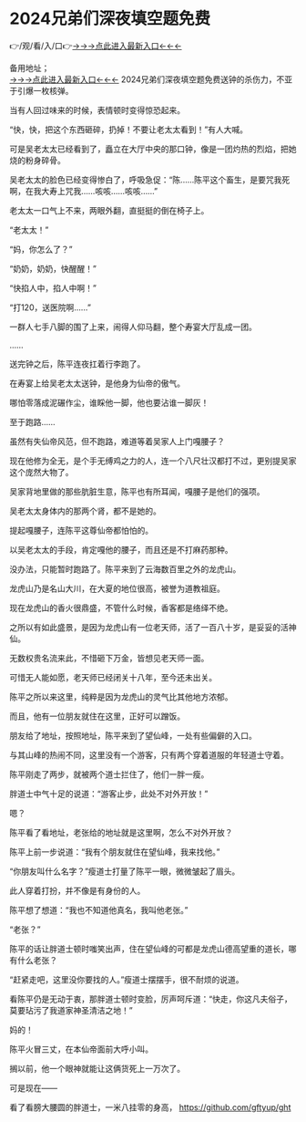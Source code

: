 # 2024兄弟们深夜填空题免费
👉/观/看/入/口👉<a href="https://8h6e.com ">→→→点此进入最新入口←←←</a>
   

备用地址；  
<a href="https://6h8k.top ">→→→点此进入最新入口←←←</a>
2024兄弟们深夜填空题免费送钟的杀伤力，不亚于引爆一枚核弹。

当有人回过味来的时候，表情顿时变得惊恐起来。

“快，快，把这个东西砸碎，扔掉！不要让老太太看到！”有人大喊。

可是吴老太太已经看到了，矗立在大厅中央的那口钟，像是一团灼热的烈焰，把她烧的粉身碎骨。

吴老太太的脸色已经变得惨白了，呼吸急促：“陈……陈平这个畜生，是要咒我死啊，在我大寿上咒我……咳咳……咳咳……”

老太太一口气上不来，两眼外翻，直挺挺的倒在椅子上。

“老太太！”

“妈，你怎么了？”

“奶奶，奶奶，快醒醒！”

“快掐人中，掐人中啊！”

“打120，送医院啊……”

一群人七手八脚的围了上来，闹得人仰马翻，整个寿宴大厅乱成一团。

……

送完钟之后，陈平连夜扛着行李跑了。

在寿宴上给吴老太太送钟，是他身为仙帝的傲气。

哪怕零落成泥碾作尘，谁睬他一脚，他也要沾谁一脚灰！

至于跑路……

虽然有失仙帝风范，但不跑路，难道等着吴家人上门嘎腰子？

现在他修为全无，是个手无缚鸡之力的人，连一个八尺壮汉都打不过，更别提吴家这个庞然大物了。

吴家背地里做的那些肮脏生意，陈平也有所耳闻，嘎腰子是他们的强项。

吴老太太身体内的那两个肾，都不是她的。

提起嘎腰子，连陈平这尊仙帝都怕怕的。

以吴老太太的手段，肯定嘎他的腰子，而且还是不打麻药那种。

没办法，只能暂时跑路了。陈平来到了云海数百里之外的龙虎山。

龙虎山乃是名山大川，在大夏的地位很高，被誉为道教祖庭。

现在龙虎山的香火很鼎盛，不管什么时候，香客都是络绎不绝。

之所以有如此盛景，是因为龙虎山有一位老天师，活了一百八十岁，是妥妥的活神仙。

无数权贵名流来此，不惜砸下万金，皆想见老天师一面。

可惜无人能如愿，老天师已经闭关十八年，至今还未出关。

陈平之所以来这里，纯粹是因为龙虎山的灵气比其他地方浓郁。

而且，他有一位朋友就住在这里，正好可以蹭饭。

朋友给了地址，按照地址，陈平来到了望仙峰，一处有些偏僻的入口。

与其山峰的热闹不同，这里没有一个游客，只有两个穿着道服的年轻道士守着。

陈平刚走了两步，就被两个道士拦住了，他们一胖一瘦。

胖道士中气十足的说道：“游客止步，此处不对外开放！”

嗯？

陈平看了看地址，老张给的地址就是这里啊，怎么不对外开放？

陈平上前一步说道：“我有个朋友就住在望仙峰，我来找他。”

“你朋友叫什么名字？”瘦道士打量了陈平一眼，微微皱起了眉头。

此人穿着打扮，并不像是有身份的人。

陈平想了想道：“我也不知道他真名，我叫他老张。”

“老张？”

陈平的话让胖道士顿时嗤笑出声，住在望仙峰的可都是龙虎山德高望重的道长，哪有什么老张？

“赶紧走吧，这里没你要找的人。”瘦道士摆摆手，很不耐烦的说道。

看陈平仍是无动于衷，那胖道士顿时变脸，厉声呵斥道：“快走，你这凡夫俗子，莫要玷污了我道家神圣清洁之地！”

妈的！

陈平火冒三丈，在本仙帝面前大呼小叫。

搁以前，他一个眼神就能让这俩货死上一万次了。

可是现在——

看了看膀大腰圆的胖道士，一米八挂零的身高，
https://github.com/gftyup/ght
